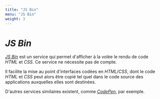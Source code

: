 ```yaml
---
title: "JS Bin"
menu: "JS Bin"
weight: 3
---
```


# *JS Bin*

[*JS Bin*](https://jsbin.com) est un service qui permet d'afficher à la volée le rendu de code *HTML* et *CSS*. Ce service ne nécessite pas de compte.

Il facilite la mise au point d'interfaces codées en *HTML*/*CSS*, dont le code *HTML* et *CSS* peut alors être copié tel quel dans le code source des applications auxquelles elles sont destinées.

D'autres services similaires existent, comme [*CodePen*](https://codepen.io/pen/), par exemple.